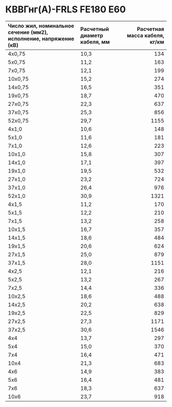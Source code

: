 # КВВГнг(А)-FRLS FE180 E60

| Число жил, номинальное сечение (мм2), исполнение, напряжение (кВ)   | Расчетный диаметр кабеля, мм   |   Расчетная масса кабеля, кг/км |
|:--------------------------------------------------------------------|:-------------------------------|--------------------------------:|
| 4х0,75                                                              | 10,3                           |                             134 |
| 5х0,75                                                              | 11,2                           |                             163 |
| 7х0,75                                                              | 12,1                           |                             199 |
| 10х0,75                                                             | 15,2                           |                             274 |
| 14х0,75                                                             | 16,5                           |                             351 |
| 19х0,75                                                             | 18,7                           |                             470 |
| 27х0,75                                                             | 22,3                           |                             637 |
| 37х0,75                                                             | 25,3                           |                             856 |
| 52х0,75                                                             | 29,7                           |                            1155 |
| 4х1,0                                                               | 10,6                           |                             148 |
| 5х1,0                                                               | 11,6                           |                             181 |
| 7х1,0                                                               | 12,6                           |                             223 |
| 10х1,0                                                              | 15,8                           |                             307 |
| 14х1,0                                                              | 17,1                           |                             397 |
| 19х1,0                                                              | 19,5                           |                             532 |
| 27х1,0                                                              | 23,2                           |                             724 |
| 37х1,0                                                              | 26,4                           |                             976 |
| 52х1,0                                                              | 30,9                           |                            1321 |
| 4х1,5                                                               | 11,2                           |                             170 |
| 5х1,5                                                               | 12,2                           |                             210 |
| 7х1,5                                                               | 13,2                           |                             258 |
| 10х1,5                                                              | 16,7                           |                             357 |
| 14х1,5                                                              | 18,6                           |                             484 |
| 19х1,5                                                              | 20,6                           |                             624 |
| 27х1,5                                                              | 25,0                           |                             879 |
| 37х1,5                                                              | 28,0                           |                            1151 |
| 4х2,5                                                               | 12,1                           |                             216 |
| 5х2,5                                                               | 13,2                           |                             267 |
| 7х2,5                                                               | 14,4                           |                             336 |
| 10х2,5                                                              | 18,6                           |                             488 |
| 14х2,5                                                              | 20,2                           |                             638 |
| 19х2,5                                                              | 22,5                           |                             829 |
| 27х2,5                                                              | 27,3                           |                            1171 |
| 37х2,5                                                              | 30,6                           |                            1546 |
| 4х4                                                                 | 13,7                           |                             297 |
| 5х4                                                                 | 15,0                           |                             370 |
| 7х4                                                                 | 16,4                           |                             471 |
| 10х4                                                                | 21,3                           |                             683 |
| 4х6                                                                 | 14,9                           |                             383 |
| 5х6                                                                 | 16,4                           |                             481 |
| 7х6                                                                 | 18,3                           |                             637 |
| 10х6                                                                | 23,7                           |                             918 |